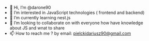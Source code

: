 - 👋 Hi, I’m @darone90
- 👀 I’m interested in JavaScript technologies ( frontend and backend)
- 🌱 I’m currently learning nest.js 
- 💞️ I’m looking to collaborate on with everyone how have knowledge about JS and wnat to share
- 📫 How to reach me ? by email: pielckidariusz90@gmail.com

<!---
darone90/darone90 is a ✨ special ✨ repository because its `README.md` (this file) appears on your GitHub profile.
You can click the Preview link to take a look at your changes.
--->

